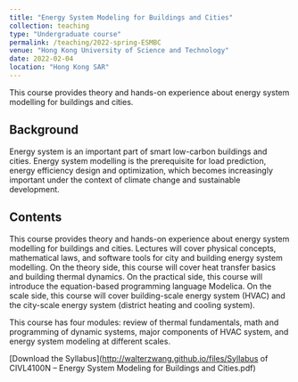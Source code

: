 ```yaml
---
title: "Energy System Modeling for Buildings and Cities"
collection: teaching
type: "Undergraduate course"
permalink: /teaching/2022-spring-ESMBC
venue: "Hong Kong University of Science and Technology"
date: 2022-02-04
location: "Hong Kong SAR"
---
```


This course provides theory and hands-on experience about energy system modelling for buildings and cities.

## Background
Energy system is an important part of smart low-carbon buildings and cities. Energy system modelling is the prerequisite for load prediction, energy efficiency design and optimization, which becomes increasingly important under the context of climate change and sustainable development. 

## Contents
This course provides theory and hands-on experience about energy system modelling for buildings and cities. Lectures will cover physical concepts, mathematical laws, and software tools for city and building energy system modelling. On the theory side, this course will cover heat transfer basics and building thermal dynamics. On the practical side, this course will introduce the equation-based programming language Modelica. On the scale side, this course will cover building-scale energy system (HVAC) and the city-scale energy system (district heating and cooling system).

This course has four modules: review of thermal fundamentals, math and programming of dynamic systems, major components of HVAC system, and energy system modeling at different scales.

[Download the Syllabus](http://walterzwang.github.io/files/Syllabus of CIVL4100N – Energy System Modeling for Buildings and Cities.pdf)